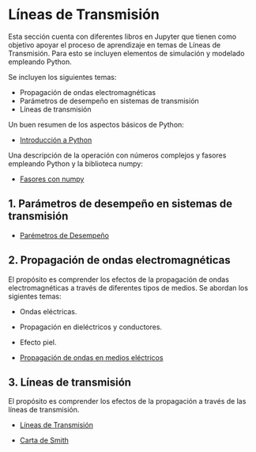 # Líneas de Transmisión

Esta sección cuenta con diferentes libros en Jupyter que tienen como objetivo apoyar el proceso de aprendizaje en temas de Líneas de Transmisión. Para esto se incluyen elementos de simulación y modelado empleando Python.

Se incluyen los siguientes temas:
- Propagación de ondas electromagnéticas
- Parámetros de desempeño en sistemas de transmisión
- Líneas de transmisión

Un buen resumen de los aspectos básicos de Python: <br>

- [Introducción a Python](https://colab.research.google.com/github/FerneyOAmaya/DataLiteracy/blob/master/0_Python.ipynb)

Una descripción de la operación con números complejos y fasores empleando Python y la biblioteca numpy: <br>

- [Fasores con numpy](https://colab.research.google.com/github/FerneyOAmaya/TransmissionLines/blob/master/Fasores.ipynb)

## 1. Parámetros de desempeño en sistemas de transmisión

- [Parémetros de Desempeño](https://colab.research.google.com/github/FerneyOAmaya/TransmissionLines/blob/master/ParametrosDesempeño.ipynb)

## 2. Propagación de ondas electromagnéticas

El propósito es comprender los efectos de la propagación de ondas electromagnéticas a través de diferentes tipos de medios. Se abordan los sigientes temas:
- Ondas eléctricas.
- Propagación en dieléctricos y conductores.
- Efecto piel.

- [Propagación de ondas en medios eléctricos](https://colab.research.google.com/github/FerneyOAmaya/TransmissionLines/blob/master/PropagacionOndasMedios.ipynb)

## 3. Líneas de transmisión

El propósito es comprender los efectos de la propagación a través de las líneas de transmisión.

- [Líneas de Transmisión](https://colab.research.google.com/github/FerneyOAmaya/TransmissionLines/blob/master/LineasTransmision.ipynb)

- [Carta de Smith](https://colab.research.google.com/github/FerneyOAmaya/TransmissionLines/blob/master/Smith.ipynb)